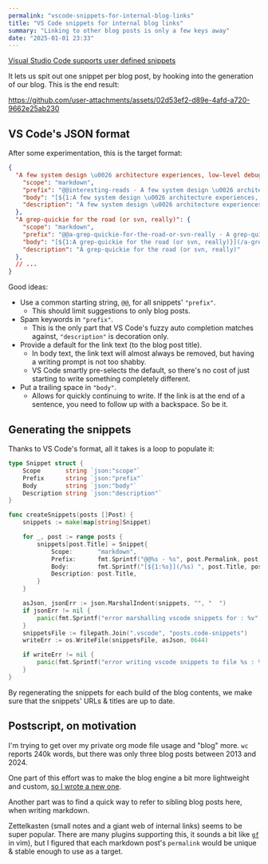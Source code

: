 ```yaml
---
permalink: "vscode-snippets-for-internal-blog-links"
title: "VS Code snippets for internal blog links"
summary: "Linking to other blog posts is only a few keys away"
date: "2025-01-01 23:33"
---
```


[Visual Studio Code supports user defined snippets](https://code.visualstudio.com/docs/editor/userdefinedsnippets)

It lets us spit out one snippet per blog post, by hooking into the generation of our blog. This is the end result:

https://github.com/user-attachments/assets/02d53ef2-d89e-4afd-a720-9662e25ab230

## VS Code's JSON format

After some experimentation, this is the target format:

```json
{
  "A few system design \u0026 architecture experiences, low-level debugging stories and post-mortems": {
    "scope": "markdown",
    "prefix": "@@interesting-reads - A few system design \u0026 architecture experiences, low-level debugging stories and post-mortems",
    "body": "[${1:A few system design \u0026 architecture experiences, low-level debugging stories and post-mortems}](/interesting-reads) ",
    "description": "A few system design \u0026 architecture experiences, low-level debugging stories and post-mortems"
  },
  "A grep-quickie for the road (or svn, really)": {
    "scope": "markdown",
    "prefix": "@@a-grep-quickie-for-the-road-or-svn-really - A grep-quickie for the road (or svn, really)",
    "body": "[${1:A grep-quickie for the road (or svn, really)}](/a-grep-quickie-for-the-road-or-svn-really) ",
    "description": "A grep-quickie for the road (or svn, really)"
  },
  // ...
}
```

Good ideas:

- Use a common starting string, `@@`, for all snippets' `"prefix"`.
  - This should limit suggestions to only blog posts.
- Spam keywords in `"prefix"`.
  - This is the only part that VS Code's fuzzy auto completion matches against, `"description"` is decoration only.
- Provide a default for the link text (to the blog post title).
  - In body text, the link text will almost always be removed, but having a writing prompt is not too shabby.
  - VS Code smartly pre-selects the default, so there's no cost of just starting to write something completely different.
- Put a trailing space in `"body"`.
  - Allows for quickly continuing to write. If the link is at the end of a sentence, you need to follow up with a backspace. So be it.

## Generating the snippets

Thanks to VS Code's format, all it takes is a loop to populate it:

```go
type Snippet struct {
	Scope       string `json:"scope"`
	Prefix      string `json:"prefix"`
	Body        string `json:"body"`
	Description string `json:"description"`
}

func createSnippets(posts []Post) {
	snippets := make(map[string]Snippet)

	for _, post := range posts {
		snippets[post.Title] = Snippet{
			Scope:       "markdown",
			Prefix:      fmt.Sprintf("@@%s - %s", post.Permalink, post.Title),
			Body:        fmt.Sprintf("[${1:%s}](/%s) ", post.Title, post.Permalink),
			Description: post.Title,
		}
	}

	asJson, jsonErr := json.MarshalIndent(snippets, "", "  ")
	if jsonErr != nil {
		panic(fmt.Sprintf("error marshalling vscode snippets for : %v", jsonErr))
	}
	snippetsFile := filepath.Join(".vscode", "posts.code-snippets")
	writeErr := os.WriteFile(snippetsFile, asJson, 0644)

	if writeErr != nil {
		panic(fmt.Sprintf("error writing vscode snippets to file %s : %v", snippetsFile, writeErr))
	}
}
```

By regenerating the snippets for each build of the blog contents, we make sure
that the snippets' URLs & titles are up to date.

## Postscript, on motivation

I'm trying to get over my private org mode file usage and "blog" more.  `wc`
reports 240k words, but there was only three blog posts between 2013 and 2024.

One part of this effort was to make the blog engine a bit more lightweight and
custom, [so I wrote a new one](/replacing-Jekyll-with-go).

Another part was to find a quick way to refer to sibling blog posts here, when
writing markdown.

Zettelkasten (small notes and a giant web of internal links) seems to be super
popular. There are many plugins supporting this, it sounds a bit like
[`gf`](https://vimdoc.sourceforge.net/htmldoc/editing.html#gf) in vim), but I
figured that each markdown post's `permalink` would be unique & stable enough to
use as a target.





